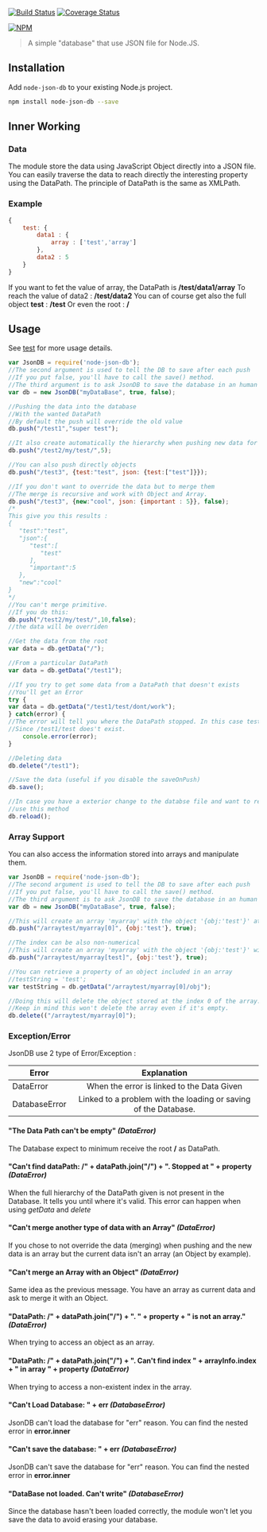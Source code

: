 [![Build Status](https://secure.travis-ci.org/Belphemur/node-json-db.png?branch=master)](http://travis-ci.org/Belphemur/node-json-db) [![Coverage Status](https://img.shields.io/coveralls/Belphemur/node-json-db.svg)](https://coveralls.io/r/Belphemur/node-json-db?branch=master)

[![NPM](https://nodei.co/npm/node-json-db.png?downloads=true&stars=true)](https://nodei.co/npm/node-json-db/)

> A simple "database" that use JSON file for Node.JS.

## Installation
Add `node-json-db` to your existing Node.js project.
```bash
npm install node-json-db --save
```
## Inner Working

### Data
The module store the data using JavaScript Object directly into a JSON file. You can easily traverse the data to reach 
directly the interesting property using the DataPath. The principle of DataPath is the same as XMLPath.

### Example
```javascript
{
    test: {
        data1 : {
            array : ['test','array']
        },
        data2 : 5
    }
}
```
If you want to fet the value of array, the DataPath is **/test/data1/array**
To reach the value of data2 : **/test/data2**
You can of course get also the full object **test** : **/test**
Or even the root : **/**
## Usage
See [test](https://github.com/Belphemur/node-json-db/tree/master/test) for more usage details.


```javascript
var JsonDB = require('node-json-db');
//The second argument is used to tell the DB to save after each push
//If you put false, you'll have to call the save() method.
//The third argument is to ask JsonDB to save the database in an human readable format. (default false)
var db = new JsonDB("myDataBase", true, false);

//Pushing the data into the database
//With the wanted DataPath
//By default the push will override the old value
db.push("/test1","super test");

//It also create automatically the hierarchy when pushing new data for a DataPath that doesn't exists
db.push("/test2/my/test/",5);

//You can also push directly objects
db.push("/test3", {test:"test", json: {test:["test"]}});

//If you don't want to override the data but to merge them
//The merge is recursive and work with Object and Array.
db.push("/test3", {new:"cool", json: {important : 5}}, false);
/*
This give you this results :
{
   "test":"test",
   "json":{
      "test":[
         "test"
      ],
      "important":5
   },
   "new":"cool"
}
*/
//You can't merge primitive.
//If you do this:
db.push("/test2/my/test/",10,false);
//the data will be overriden

//Get the data from the root
var data = db.getData("/");

//From a particular DataPath
var data = db.getData("/test1");

//If you try to get some data from a DataPath that doesn't exists
//You'll get an Error
try {
var data = db.getData("/test1/test/dont/work");
} catch(error) {
//The error will tell you where the DataPath stopped. In this case test1
//Since /test1/test does't exist.
    console.error(error);
}

//Deleting data
db.delete("/test1");

//Save the data (useful if you disable the saveOnPush)
db.save();

//In case you have a exterior change to the databse file and want to reload it
//use this method
db.reload();

```

### Array Support
You can also access the information stored into arrays and manipulate them.
```javascript
var JsonDB = require('node-json-db');
//The second argument is used to tell the DB to save after each push
//If you put false, you'll have to call the save() method.
//The third argument is to ask JsonDB to save the database in an human readable format. (default false)
var db = new JsonDB("myDataBase", true, false);

//This will create an array 'myarray' with the object '{obj:'test'}' at index 0
db.push("/arraytest/myarray[0]", {obj:'test'}, true);

//The index can be also non-numerical
//This will create an array 'myarray' with the object '{obj:'test'}' with key test
db.push("/arraytest/myarray[test]", {obj:'test'}, true);

//You can retrieve a property of an object included in an array
//testString = 'test';
var testString = db.getData("/arraytest/myarray[0]/obj");

//Doing this will delete the object stored at the index 0 of the array.
//Keep in mind this won't delete the array even if it's empty.
db.delete(("/arraytest/myarray[0]");
```
### Exception/Error
JsonDB use 2 type of Error/Exception :

| Error         |                   Explanation                                    |
| ------------- |:----------------------------------------------------------------:|
| DataError     | When the error is linked to the Data Given                       | 
| DatabaseError | Linked to a problem with the loading or saving of the Database.  |

#### "The Data Path can't be empty" *(DataError)*
The Database expect to minimum receive the root **/** as DataPath.

#### "Can't find dataPath: /" + dataPath.join("/") + ". Stopped at " + property *(DataError)*
When the full hierarchy of the DataPath given is not present in the Database.
It tells you until where it's valid. This error can happen when using *getData*
and *delete*

#### "Can't merge another type of data with an Array" *(DataError)*
If you chose to not override the data (merging) when pushing and the new data is an array
but the current data isn't an array (an Object by example).

#### "Can't merge an Array with an Object" *(DataError)*
Same idea as the previous message. You have an array as current data and ask to 
merge it with an Object.

#### "DataPath: /" + dataPath.join("/") + ". " + property + " is not an array." *(DataError)*
When trying to access an object as an array.

#### "DataPath: /" + dataPath.join("/") + ". Can't find index " + arrayInfo.index + " in array " + property *(DataError)*
When trying to access a non-existent index in the array.

#### "Can't Load Database: " + err *(DatabaseError)*
JsonDB can't load the database for "err" reason.
You can find the nested error in **error.inner**

#### "Can't save the database: " + err *(DatabaseError)*
JsonDB can't save the database for "err" reason.
You can find the nested error in **error.inner**

#### "DataBase not loaded. Can't write" *(DatabaseError)*
Since the database hasn't been loaded correctly, the module won't let you save the data to avoid erasing your database.



